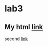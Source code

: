 # lab3

## My html [link](https://github.com/chaomander2018/lab3/blob/master/RMarkdownPractice.html)


second [link](https://chaomander2018.github.io/lab3/RMarkdownPractice.html)
